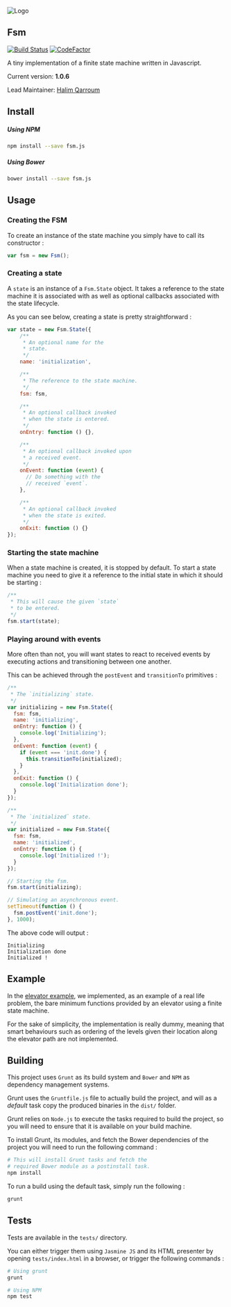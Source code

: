 ![Logo](http://upload.wikimedia.org/wikipedia/commons/thumb/2/2a/CPT-FSM-abcd.svg/326px-CPT-FSM-abcd.svg.png)

## Fsm

[![Build Status](https://api.travis-ci.org/HQarroum/Fsm.svg?branch=master)](https://travis-ci.org/HQarroum/Fsm) [![CodeFactor](https://www.codefactor.io/repository/github/hqarroum/fsm/badge)](https://www.codefactor.io/repository/github/hqarroum/fsm)

A tiny implementation of a finite state machine written in Javascript.

Current version: **1.0.6**

Lead Maintainer: [Halim Qarroum](mailto:hqarroum@awox.com)

## Install

##### Using NPM

```bash
npm install --save fsm.js
```

##### Using Bower

```bash
bower install --save fsm.js
```

## Usage

### Creating the FSM

To create an instance of the state machine you simply have to call its constructor :

```javascript
var fsm = new Fsm();
```

### Creating a state

A `state` is an instance of a `Fsm.State` object. It takes a reference to the state machine it is associated with as well as optional callbacks associated with the state lifecycle.

As you can see below, creating a state is pretty straightforward :

```javascript
var state = new Fsm.State({
    /**
     * An optional name for the
     * state.
     */
    name: 'initialization',

    /**
     * The reference to the state machine.
     */
    fsm: fsm,

    /**
     * An optional callback invoked
     * when the state is entered.
     */
    onEntry: function () {},

    /**
     * An optional callback invoked upon
     * a received event.
     */
    onEvent: function (event) {
      // Do something with the
      // received `event`.
    },

    /**
     * An optional callback invoked
     * when the state is exited.
     */
    onExit: function () {}
});
```

### Starting the state machine

When a state machine is created, it is stopped by default. To start a state machine you need to give it a reference to the initial state in which it should be starting :

```javascript
/**
 * This will cause the given `state`
 * to be entered.
 */
fsm.start(state);
```

### Playing around with events

More often than not, you will want states to react to received events by executing actions and transitioning between one another.

This can be achieved through the `postEvent` and `transitionTo` primitives :

```javascript
/**
 * The `initializing` state.
 */
var initializing = new Fsm.State({
  fsm: fsm,
  name: 'initializing',
  onEntry: function () {
    console.log('Initializing');
  },
  onEvent: function (event) {
    if (event === 'init.done') {
      this.transitionTo(initialized);
    }
  },
  onExit: function () {
    console.log('Initialization done');
  }
});

/**
 * The `initialized` state.
 */
var initialized = new Fsm.State({
  fsm: fsm,
  name: 'initialized',
  onEntry: function () {
    console.log('Initialized !');
  }
});

// Starting the fsm.
fsm.start(initializing);

// Simulating an asynchronous event.
setTimeout(function () {
  fsm.postEvent('init.done');
}, 1000);
```

The above code will output :

```
Initializing
Initialization done
Initialized !
```

## Example

In the [elevator example](https://github.com/HQarroum/Fsm/blob/master/examples/elevator/index.js), we implemented, as an example of a real life problem, the bare minimum functions provided by an elevator using a finite state machine.

For the sake of simplicity, the implementation is really dummy, meaning that smart behaviours such as ordering of the levels given their location along the elevator path are not implemented.

## Building

This project uses `Grunt` as its build system and `Bower` and `NPM` as dependency management systems.

Grunt uses the `Gruntfile.js` file to actually build the project, and will as a *default* task copy the produced binaries in the `dist/` folder.

Grunt relies on `Node.js` to execute the tasks required to build the project, so you will need to ensure that it is available on your build machine.

To install Grunt, its modules, and fetch the Bower dependencies of the project you will need to run the following command :

```bash
# This will install Grunt tasks and fetch the
# required Bower module as a postinstall task.
npm install
```

To run a build using the default task, simply run the following :

```bash
grunt
```

## Tests

Tests are available in the `tests/` directory.

You can either trigger them using `Jasmine JS` and its HTML presenter by opening `tests/index.html` in a browser, or trigger the
following commands :

```bash
# Using grunt
grunt

# Using NPM
npm test
```
